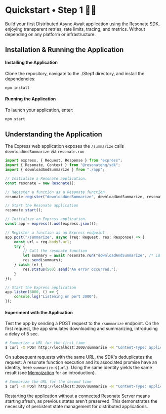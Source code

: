 # Quickstart • Step 1 🏴‍☠️

Build your first Distributed Async Await application using the Resonate SDK, enjoying transparent retries, rate limits, tracing, and metrics. Without depending on any platform or infrastructure.

## Installation & Running the Application

#### Installing the Application

Clone the repository, navigate to the ./Step1 directory, and install the dependencies:

```bash
npm install
```
#### Running the Application

To launch your application, enter:

```bash
npm start
```

## Understanding the Application

The Express web application exposes the `/summarize` calls `downloadAndSummarize` via `resonate.run`  

```typescript
import express, { Request, Response } from "express";
import { Resonate, Context } from "@resonatehq/sdk";
import { downloadAndSummarize } from "./app";

// Initialize a Resonate application.
const resonate = new Resonate();

// Register a function as a Resonate function
resonate.register("downloadAndSummarize", downloadAndSummarize, resonate.options({ timeout: 20000 }));

// Start the Resonate application
resonate.start();

// Initialize an Express application.
const app = express().use(express.json());

// Register a function as an Express endpoint
app.post("/summarize", async (req: Request, res: Response) => {
    const url = req.body?.url;
    try {
        // Call the resonate function
        let summary = await resonate.run("downloadAndSummarize", /* id */ `summarize-${url}`, /* param */ url);
        res.send(summary);
    } catch (e) {
        res.status(500).send("An error occurred.");
    }
});

// Start the Express application
app.listen(3000, () => {
    console.log("Listening on port 3000");
});
```

#### Experiment with the Application

Test the app by sending a POST request to the `/summarize` endpoint. On the first request, the app simulates downloading and summarizing, introducing a delay of 5 sec.

```bash
# Summarize a URL for the first time
$ curl -X POST http://localhost:3000/summarize -H "Content-Type: application/json" -d '{"url": "http://example.com"}'
```

On subsequent requests with the same URL, the SDK's deduplicates the request: A resonate function execution and its associated promise have an identity, here `summarize-${url}`. Using the same identity yields the same result (see [Memoization](https://en.wikipedia.org/wiki/Memoization) for an introduction).

```bash
# Summarize the URL for the second time
$ curl -X POST http://localhost:3000/summarize -H "Content-Type: application/json" -d '{"url": "http://example.com"}'
```

Restarting the application without a connected Resonate Server means starting afresh, as previous states aren't preserved. This demonstrates the necessity of persistent state management for distributed applications.
